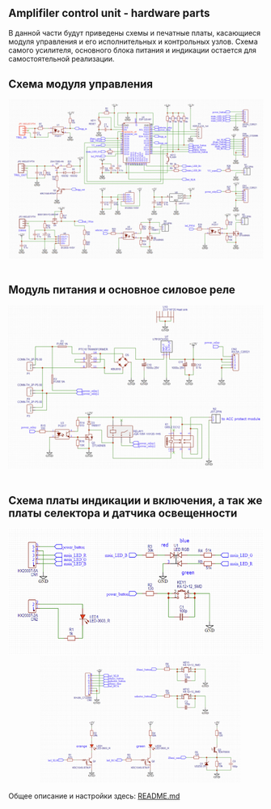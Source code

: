 ## Amplifiler control unit - hardware parts

В данной части будут приведены схемы и печатные платы, касающиеся модуля управления и его исполнительных и контрольных узлов.
Схема самого усилителя, основного блока питания и индикации остается для самостоятельной реализации.

## Cхема модуля управления

<div align="center"><img alt="Overview" width="800" src="/images/ACU_main_circuit_short.png" />&emsp;&emsp;&emsp;</div>

## Модуль питания и основное силовое реле

<div align="center"><img alt="Overview" width="800" src="/images/p&r_circuits_short.png" />&emsp;&emsp;&emsp;</div>

## Схема платы индикации и включения, а так же платы селектора и датчика освещенности

<div align="center"><img height="250" src="/images/power_panel_short.png"/>&emsp; <img height="250" src="/images/selector_panel_short.png"/></div>


Общее описание и настройки здесь: [README.md](https://github.com/DrCosha/AMP-Mono-module/blob/master/README.md)
